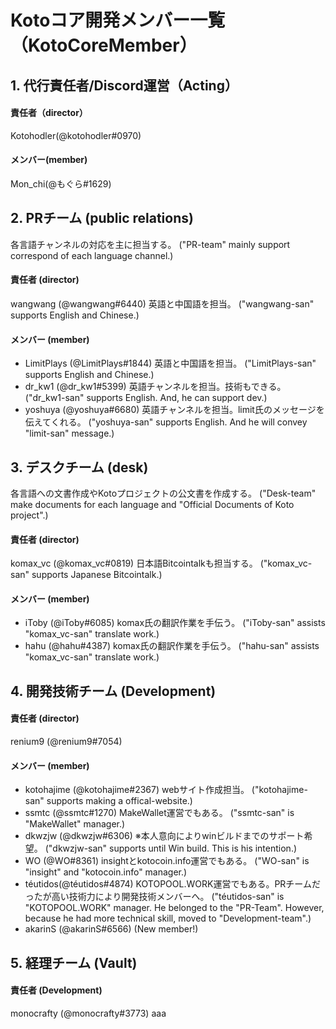 # Kotoコア開発メンバー一覧（KotoCoreMember）


## 1. 代行責任者/Discord運営（Acting）
#### 責任者（director）
Kotohodler(@kotohodler#0970)  
#### メンバー(member)
Mon_chi(@もぐら#1629)



## 2. PRチーム (public relations)
各言語チャンネルの対応を主に担当する。 ("PR-team" mainly support correspond of each language channel.)  
#### 責任者 (director)
wangwang (@wangwang#6440) 英語と中国語を担当。 ("wangwang-san" supports English and Chinese.)
#### メンバー (member)
- LimitPlays (@LimitPlays#1844) 英語と中国語を担当。 ("LimitPlays-san" supports English and Chinese.)
- dr_kw1 (@dr_kw1#5399) 英語チャンネルを担当。技術もできる。 ("dr_kw1-san" supports English. And, he can support dev.)  
- yoshuya (@yoshuya#6680) 英語チャンネルを担当。limit氏のメッセージを伝えてくれる。 ("yoshuya-san" supports English. And he will convey "limit-san" message.)  



## 3. デスクチーム (desk)
各言語への文書作成やKotoプロジェクトの公文書を作成する。 ("Desk-team" make documents for each language and "Official Documents of Koto project".)  
#### 責任者 (director)
komax_vc (@komax_vc#0819) 日本語Bitcointalkも担当する。 ("komax_vc-san" supports Japanese Bitcointalk.)    
#### メンバー (member)
- iToby (@iToby#6085) komax氏の翻訳作業を手伝う。 ("iToby-san" assists "komax_vc-san" translate work.)  
- hahu (@hahu#4387) komax氏の翻訳作業を手伝う。 ("hahu-san" assists "komax_vc-san" translate work.)  



## 4. 開発技術チーム (Development)
#### 責任者 (director)
renium9 (@renium9#7054)
#### メンバー (member)
- kotohajime (@kotohajime#2367) webサイト作成担当。 ("kotohajime-san" supports making a offical-website.)  
- ssmtc (@ssmtc#1270) MakeWallet運営でもある。 ("ssmtc-san" is "MakeWallet" manager.)  
- dkwzjw (@dkwzjw#6306) ※本人意向によりwinビルドまでのサポート希望。 ("dkwzjw-san" supports until Win build. This is his intention.)  
- WO (@WO#8361) insightとkotocoin.info運営でもある。 ("WO-san" is "insight" and "kotocoin.info" manager.)  
- téutidos(@téutidos#4874) KOTOPOOL.WORK運営でもある。PRチームだったが高い技術力により開発技術メンバーへ。 ("téutidos-san" is "KOTOPOOL.WORK"  manager. He belonged to the "PR-Team". However, because he had more technical skill, moved to "Development-team".)  
- akarinS (@akarinS#6566) (New member!)



## 5. 経理チーム (Vault)
#### 責任者 (Development)
monocrafty (@monocrafty#3773)
aaa
